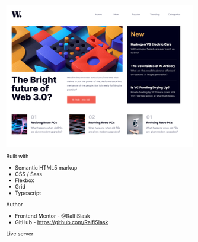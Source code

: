 ![News-Homepage](./preview.png)


Built with

- Semantic HTML5 markup
- CSS / Sass
- Flexbox
- Grid
- Typescript

Author

- Frontend Mentor - @RalfiSlask
- GitHub - https://github.com/RalfiSlask

Live server


